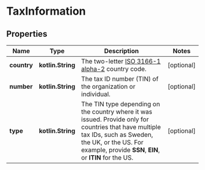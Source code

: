 
# TaxInformation

## Properties
Name | Type | Description | Notes
------------ | ------------- | ------------- | -------------
**country** | **kotlin.String** | The two-letter [ISO 3166-1 alpha-2](https://en.wikipedia.org/wiki/ISO_3166-1_alpha-2) country code. |  [optional]
**number** | **kotlin.String** | The tax ID number (TIN) of the organization or individual. |  [optional]
**type** | **kotlin.String** | The TIN type depending on the country where it was issued. Provide only for countries that have multiple tax IDs, such as Sweden, the UK, or the US. For example, provide **SSN**, **EIN**, or **ITIN** for the US. |  [optional]



